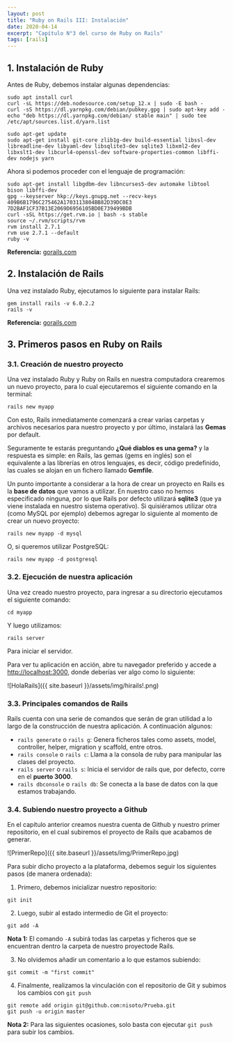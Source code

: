 ```yaml
---
layout: post
title: "Ruby on Rails III: Instalación"
date: 2020-04-14
excerpt: "Capítulo N°3 del curso de Ruby on Rails"
tags: [rails]
---
```


## 1. Instalación de Ruby

Antes de Ruby, debemos instalar algunas dependencias:

```
sudo apt install curl
curl -sL https://deb.nodesource.com/setup_12.x | sudo -E bash -
curl -sS https://dl.yarnpkg.com/debian/pubkey.gpg | sudo apt-key add -
echo "deb https://dl.yarnpkg.com/debian/ stable main" | sudo tee /etc/apt/sources.list.d/yarn.list

sudo apt-get update
sudo apt-get install git-core zlib1g-dev build-essential libssl-dev libreadline-dev libyaml-dev libsqlite3-dev sqlite3 libxml2-dev libxslt1-dev libcurl4-openssl-dev software-properties-common libffi-dev nodejs yarn
```

Ahora si podemos proceder con el lenguaje de programación:

```
sudo apt-get install libgdbm-dev libncurses5-dev automake libtool bison libffi-dev
gpg --keyserver hkp://keys.gnupg.net --recv-keys 409B6B1796C275462A1703113804BB82D39DC0E3 7D2BAF1CF37B13E2069D6956105BD0E739499BDB
curl -sSL https://get.rvm.io | bash -s stable
source ~/.rvm/scripts/rvm
rvm install 2.7.1
rvm use 2.7.1 --default
ruby -v
```

**Referencia:** [gorails.com](https://gorails.com/setup/ubuntu/18.04)

## 2. Instalación de Rails

Una vez instalado Ruby, ejecutamos lo siguiente para instalar Rails:

```
gem install rails -v 6.0.2.2
rails -v
```

**Referencia:** [gorails.com](https://gorails.com/setup/ubuntu/18.04)

## 3. Primeros pasos en Ruby on Rails

### 3.1. Creación de nuestro proyecto

Una vez instalado Ruby y Ruby on Rails en nuestra computadora crearemos un nuevo proyecto, para lo cual ejecutaremos el siguiente comando en la terminal:

```
rails new myapp
```

Con esto, Rails inmediatamente comenzará a crear varias carpetas y archivos necesarios para nuestro proyecto y por último, instalará las **Gemas** por default.

Seguramente te estarás preguntando **¿Qué diablos es una gema?** y la respuesta es simple: en Rails, las gemas (gems en inglés) son el equivalente a las librerías en otros lenguajes, es decir, código predefinido, las cuales se alojan en un fichero llamado **Gemfile**.

Un punto importante a considerar a la hora de crear un proyecto en Rails es la **base de datos** que vamos a utilizar. En nuestro caso no hemos especificado ninguna, por lo que Rails por defecto utilizará **sqlite3** (que ya viene instalada en nuestro sistema operativo). Si quisiéramos utilizar otra (como MySQL por ejemplo) debemos agregar lo siguiente al momento de crear un nuevo proyecto:

```
rails new myapp -d mysql
```

O, si queremos utilizar PostgreSQL:

```
rails new myapp -d postgresql
```

### 3.2. Ejecución de nuestra aplicación

Una vez creado nuestro proyecto, para ingresar a su directorio ejecutamos el siguiente comando:

```
cd myapp
```

Y luego utilizamos:

```
rails server
```

Para iniciar el servidor.

Para ver tu aplicación en acción, abre tu navegador preferido y accede a [http://localhost:3000](http://localhost:3000), donde deberías ver algo como lo siguiente:

![HolaRails]({{ site.baseurl }}/assets/img/hirails!.png)

### 3.3. Principales comandos de Rails

Rails cuenta con una serie de comandos que serán de gran utilidad a lo largo de la construcción de nuestra aplicación. A continuación algunos:

* `rails generate` o `rails g`: Genera ficheros tales como assets, model, controller, helper, migration y scaffold, entre otros.
* `rails console` o `rails c`: Llama a la consola de ruby para manipular las clases del proyecto.
* `rails server` o `rails s`: Inicia el servidor de rails que, por defecto, corre en el **puerto 3000**.
* `rails dbconsole` o `rails db`: Se conecta a la base de datos con la que estamos trabajando.

### 3.4. Subiendo nuestro proyecto a Github

En el capítulo anterior creamos nuestra cuenta de Github y nuestro primer repositorio, en el cual subiremos el proyecto de Rails que acabamos de generar.

![PrimerRepo]({{ site.baseurl }}/assets/img/PrimerRepo.jpg)

Para subir dicho proyecto a la plataforma, debemos seguir los siguientes pasos (de manera ordenada):

1. Primero, debemos inicializar nuestro repositorio:

```
git init
```

2. Luego, subir al estado intermedio de Git el proyecto:

```
git add -A
```

**Nota 1:** El comando `-A` subirá todas las carpetas y ficheros que se encuentran dentro la carpeta de nuestro proyectode Rails.

3. No olvidemos añadir un comentario a lo que estamos subiendo:

```
git commit -m "first commit"
```

4. Finalmente, realizamos la vinculación con el repositorio de Git y subimos los cambios con `git push`

```
git remote add origin git@github.com:nisoto/Prueba.git
git push -u origin master
```

**Nota 2:** Para las siguientes ocasiones, solo basta con ejecutar `git push` para subir los cambios.
